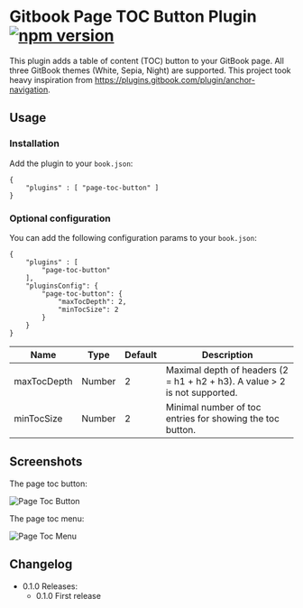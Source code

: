 # Gitbook Page TOC Button Plugin [![npm version](https://badge.fury.io/js/gitbook-plugin-page-toc-button.svg)](https://badge.fury.io/js/gitbook-plugin-page-toc-button)

This plugin adds a table of content (TOC) button to your GitBook page. All three GitBook themes (White, Sepia, Night) are supported. This project took heavy inspiration from https://plugins.gitbook.com/plugin/anchor-navigation.

## Usage

### Installation

Add the plugin to your `book.json`:

```
{
	"plugins" : [ "page-toc-button" ]
}		
```

### Optional configuration

You can add the following configuration params to your `book.json`:

```
{
	"plugins" : [ 
		"page-toc-button" 
	],
	"pluginsConfig": {
		"page-toc-button": {
			"maxTocDepth": 2,
			"minTocSize": 2
   		}
	}
}			
```

Name        | Type    | Default | Description 
----------- | ------- | ------- | ------------
maxTocDepth | Number  |       2 | Maximal depth of headers (2 = h1 + h2 + h3). A value > 2 is not supported.
minTocSize  | Number  |       2 | Minimal number of toc entries for showing the toc button.

## Screenshots

The page toc button:

![Page Toc Button](https://raw.githubusercontent.com/stuebersystems/gitbook-plugin-page-toc-button/master/screenshot1.png)

The page toc menu:

![Page Toc Menu](https://raw.githubusercontent.com/stuebersystems/gitbook-plugin-page-toc-button/master/screenshot2.png)

## Changelog

* 0.1.0 Releases:
  * 0.1.0 First release
